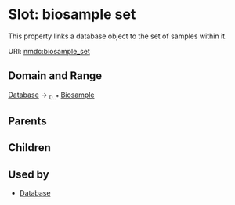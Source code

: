 
# Slot: biosample set


This property links a database object to the set of samples within it.

URI: [nmdc:biosample_set](https://microbiomedata/meta/biosample_set)


## Domain and Range

[Database](Database.md) &#8594;  <sub>0..\*</sub> [Biosample](Biosample.md)

## Parents


## Children


## Used by

 * [Database](Database.md)
